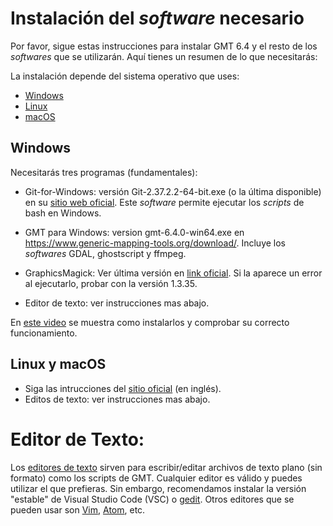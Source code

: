 # Instalación del *software* necesario

Por favor, sigue estas instrucciones para instalar GMT 6.4 y el resto de los *softwares* que se utilizarán. Aquí tienes un resumen de lo que necesitarás:

 La instalación depende del sistema operativo que uses:

* [Windows](https://github.com/Esteban82/FCEN-2022/blob/main/Instalacion.MD#windows)
* [Linux](https://github.com/Esteban82/FCEN-2022/blob/main/Instalacion.MD#linux)
* [macOS](https://github.com/Esteban82/FCEN-2022/blob/main/Instalacion.MD#macos)


## Windows

Necesitarás tres programas (fundamentales):

* Git-for-Windows: versión Git-2.37.2.2-64-bit.exe (o la última disponible) en su [sitio web oficial](https://gitforwindows.org/). Este *software* permite ejecutar los *scripts* de bash en Windows.

* GMT para Windows: version gmt-6.4.0-win64.exe en https://www.generic-mapping-tools.org/download/. Incluye los *softwares* GDAL, ghostscript y ffmpeg. 

* GraphicsMagick: Ver última versión en [link oficial]([url](https://sourceforge.net/projects/graphicsmagick/files/graphicsmagick-binaries/1.3.36/GraphicsMagick-1.3.36-Q8-win64-dll.exe/download)). Si la aparece un error al ejecutarlo, probar con la versión 1.3.35.

* Editor de texto: ver instrucciones mas abajo.

En [este video](https://www.youtube.com/watch?v=1bPMIN7noTI&feature=youtu.be) se muestra como instalarlos y comprobar su correcto funcionamiento. 


## Linux y macOS

* Siga las intrucciones del [sitio oficial](https://github.com/GenericMappingTools/gmt/blob/master/INSTALL.md) (en inglés).
* Editos de texto: ver instrucciones mas abajo.


# Editor de Texto:
Los [editores de texto](https://es.wikipedia.org/wiki/Editor_de_texto) sirven para escribir/editar archivos de texto plano (sin formato) como los scripts de GMT. Cualquier editor es válido y puedes utilizar el que prefieras. Sin embargo, recomendamos instalar la versión "estable" de Visual Studio Code (VSC) o [gedit](https://wiki.gnome.org/Apps/Gedit). Otros editores que se pueden usar son [Vim](https://www.vim.org/), [Atom](https://atom.io/), etc. 
